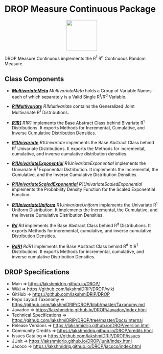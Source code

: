 # DROP Measure Continuous Package

<p align="center"><img src="https://github.com/lakshmiDRIP/DROP/blob/master/DRIP_Logo.gif?raw=true" width="100"></p>

DROP Measure Continuous implements the R<sup>1</sup> R<sup>d</sup> Continuous Random Measure.


## Class Components

 * [***MultivariateMeta***](https://github.com/lakshmiDRIP/DROP/tree/master/src/main/java/org/drip/measure/continuous/MultivariateMeta.java)
 <i>MultivariateMeta</i> holds a Group of Variable Names - each of which separately is a Valid Single
 R<sup>1</sup>/R<sup>d</sup> Variable.

 * [***R1Multivariate***](https://github.com/lakshmiDRIP/DROP/tree/master/src/main/java/org/drip/measure/continuous/R1Multivariate.java)
 <i>R1Multivariate</i> contains the Generalized Joint Multivariate R<sup>1</sup> Distributions.

 * [***R1R1***](https://github.com/lakshmiDRIP/DROP/tree/master/src/main/java/org/drip/measure/continuous/R1R1.java)
 <i>R1R1</i> implements the Base Abstract Class behind Bivariate R<sup>1</sup> Distributions. It exports
 Methods for Incremental, Cumulative, and Inverse Cumulative Distribution Densities.

 * [***R1Univariate***](https://github.com/lakshmiDRIP/DROP/tree/master/src/main/java/org/drip/measure/continuous/R1Univariate.java)
 <i>R1Univariate</i> implements the Base Abstract Class behind R<sup>1</sup> Univariate Distributions. It exports the Methods for incremental, cumulative, and inverse cumulative distribution densities.

 * [***R1UnivariateExponential***](https://github.com/lakshmiDRIP/DROP/tree/master/src/main/java/org/drip/measure/continuous/R1UnivariateExponential.java)
 <i>R1UnivariateExponential</i> implements the Univariate R<sup>1</sup> Exponential Distribution. It implements the Incremental, the Cumulative, and the Inverse Cumulative Distribution Densities.

 * [***R1UnivariateScaledExponential***](https://github.com/lakshmiDRIP/DROP/tree/master/src/main/java/org/drip/measure/continuous/R1UnivariateScaledExponential.java)
 <i>R1UnivariateScaledExponential</i> implements the Probability Density Function for the Scaled Exponential Function.

 * [***R1UnivariateUniform***](https://github.com/lakshmiDRIP/DROP/tree/master/src/main/java/org/drip/measure/continuous/R1UnivariateUniform.java)
 <i>R1UnivariateUniform</i> implements the Univariate R<sup>1</sup> Uniform Distribution. It implements the Incremental, the Cumulative, and the Inverse Cumulative Distribution Densities.

 * [***Rd***](https://github.com/lakshmiDRIP/DROP/tree/master/src/main/java/org/drip/measure/continuous/Rd.java)
 <i>Rd</i> implements the Base Abstract Class behind R<sup>d</sup> Distributions. It exports Methods for
 incremental, cumulative, and inverse cumulative Distribution Densities.

 * [***RdR1***](https://github.com/lakshmiDRIP/DROP/tree/master/src/main/java/org/drip/measure/continuous/RdR1.java)
 <i>RdR1</i> implements the Base Abstract Class behind R<sup>d</sup> X R<sup>1</sup> Distributions. It
 exports Methods for incremental, cumulative, and inverse cumulative Distribution Densities.


## DROP Specifications

 * Main                     => https://lakshmidrip.github.io/DROP/
 * Wiki                     => https://github.com/lakshmiDRIP/DROP/wiki
 * GitHub                   => https://github.com/lakshmiDRIP/DROP
 * Repo Layout Taxonomy     => https://github.com/lakshmiDRIP/DROP/blob/master/Taxonomy.md
 * Javadoc                  => https://lakshmidrip.github.io/DROP/Javadoc/index.html
 * Technical Specifications => https://github.com/lakshmiDRIP/DROP/tree/master/Docs/Internal
 * Release Versions         => https://lakshmidrip.github.io/DROP/version.html
 * Community Credits        => https://lakshmidrip.github.io/DROP/credits.html
 * Issues Catalog           => https://github.com/lakshmiDRIP/DROP/issues
 * JUnit                    => https://lakshmidrip.github.io/DROP/junit/index.html
 * Jacoco                   => https://lakshmidrip.github.io/DROP/jacoco/index.html
